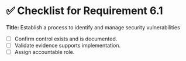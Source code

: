 # ✅ Checklist for Requirement 6.1

**Title:** Establish a process to identify and manage security vulnerabilities

- [ ] Confirm control exists and is documented.
- [ ] Validate evidence supports implementation.
- [ ] Assign accountable role.

